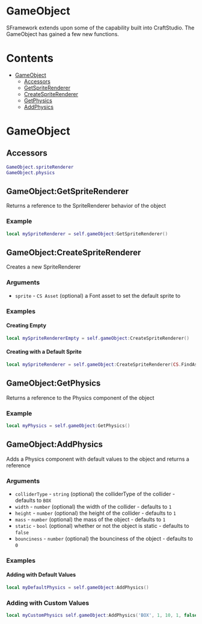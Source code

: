 # GameObject
SFramework extends upon some of the capability built into CraftStudio.  The GameObject has gained a few new functions.

# Contents
- [GameObject](#gameobject)
  - [Accessors](#accessors)
  - [GetSpriteRenderer](#gameobjectgetspriterenderer)
  - [CreateSpriteRenderer](#gameobjectcreatespriterenderer)
  - [GetPhysics](#gameobjectgetphysics)
  - [AddPhysics](#gameobjectaddphysics)

# GameObject

## Accessors
```lua
GameObject.spriteRenderer
GameObject.physics
```

## GameObject:GetSpriteRenderer
Returns a reference to the SpriteRenderer behavior of the object
### Example
```lua
local mySpriteRenderer = self.gameObject:GetSpriteRenderer()
```

## GameObject:CreateSpriteRenderer
Creates a new SpriteRenderer
### Arguments
- `sprite` - `CS Asset` (optional) a Font asset to set the default sprite to
### Examples
#### Creating Empty
```lua
local mySpriteRendererEmpty = self.gameObject:CreateSpriteRenderer()
```
#### Creating with a Default Sprite
```lua
local mySpriteRenderer = self.gameObject:CreateSpriteRenderer(CS.FindAsset("Sprites/Sample/SampleSprite", "Font"))
```

## GameObject:GetPhysics
Returns a reference to the Physics component of the object
### Example
```lua
local myPhysics = self.gameObject:GetPhysics()
```

## GameObject:AddPhysics
Adds a Physics component with default values to the object and returns a reference
### Arguments
- `colliderType` - `string` (optional) the colliderType of the collider - defaults to `BOX`
- `width` - `number` (optional) the width of the collider - defaults to `1`
- `height` - `number` (optional) the height of the collider - defaults to `1`
- `mass` - `number` (optional) the mass of the object - defaults to `1`
- `static` - `bool` (optional) whether or not the object is static - defaults to `false`
- `bounciness` - `number` (optional) the bounciness of the object - defaults to `0`
### Examples
#### Adding with Default Values
```lua
local myDefaultPhysics = self.gameObject:AddPhysics()
```
### Adding with Custom Values
```lua
local myCustomPhysics self.gameObject:AddPhysics('BOX', 1, 10, 1, false, .5)
```
